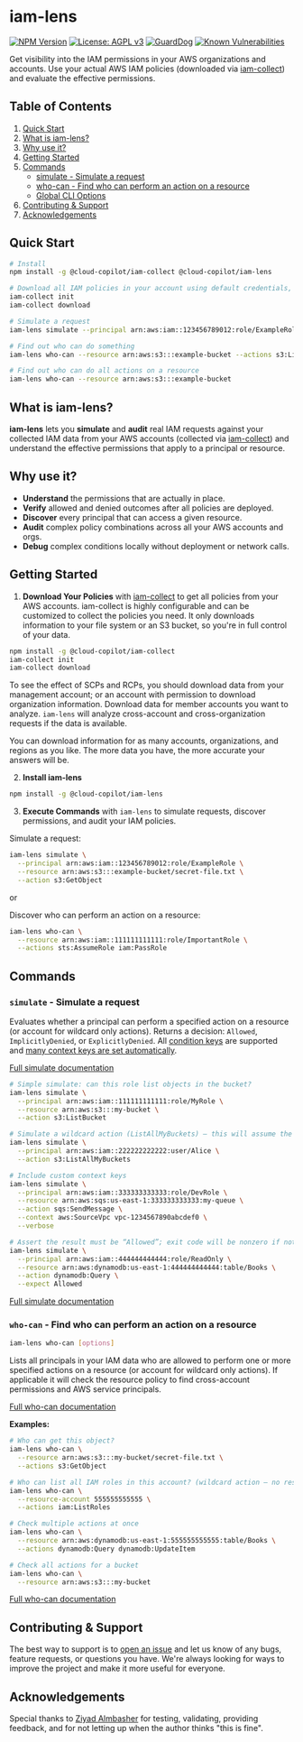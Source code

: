 # iam-lens

[![NPM Version](https://img.shields.io/npm/v/@cloud-copilot/iam-lens.svg?logo=nodedotjs)](https://www.npmjs.com/package/@cloud-copilot/iam-lens) [![License: AGPL v3](https://img.shields.io/github/license/cloud-copilot/iam-lens)](LICENSE.txt) [![GuardDog](https://github.com/cloud-copilot/iam-lens/actions/workflows/guarddog.yml/badge.svg)](https://github.com/cloud-copilot/iam-lens/actions/workflows/guarddog.yml) [![Known Vulnerabilities](https://snyk.io/test/github/cloud-copilot/iam-lens/badge.svg?targetFile=package.json&style=flat-square)](https://snyk.io/test/github/cloud-copilot/iam-lens?targetFile=package.json)

Get visibility into the IAM permissions in your AWS organizations and accounts. Use your actual AWS IAM policies (downloaded via [iam-collect](https://github.com/cloud-copilot/iam-collect)) and evaluate the effective permissions.

## Table of Contents

1. [Quick Start](#quick-start)
2. [What is iam-lens?](#what-is-iam-lens)
3. [Why use it?](#why-use-it)
4. [Getting Started](#getting-started)
5. [Commands](#commands)
   - [simulate - Simulate a request](docs/Simulate.md)
   - [who-can - Find who can perform an action on a resource](docs/WhoCan.md)
   - [Global CLI Options](docs/GlobalCliOptions.md)
6. [Contributing & Support](#contributing--support)
7. [Acknowledgements](#acknowledgements)

## Quick Start

```bash
# Install
npm install -g @cloud-copilot/iam-collect @cloud-copilot/iam-lens

# Download all IAM policies in your account using default credentials, run download once per account
iam-collect init
iam-collect download

# Simulate a request
iam-lens simulate --principal arn:aws:iam::123456789012:role/ExampleRole --resource arn:aws:s3:::example-bucket/secret-file.txt --action s3:GetObject

# Find out who can do something
iam-lens who-can --resource arn:aws:s3:::example-bucket --actions s3:ListBucket

# Find out who can do all actions on a resource
iam-lens who-can --resource arn:aws:s3:::example-bucket
```

## What is iam-lens?

**iam-lens** lets you **simulate** and **audit** real IAM requests against your collected IAM data from your AWS accounts (collected via [iam-collect](https://github.com/cloud-copilot/iam-collect)) and understand the effective permissions that apply to a principal or resource.

## Why use it?

- **Understand** the permissions that are actually in place.
- **Verify** allowed and denied outcomes after all policies are deployed.
- **Discover** every principal that can access a given resource.
- **Audit** complex policy combinations across all your AWS accounts and orgs.
- **Debug** complex conditions locally without deployment or network calls.

## Getting Started

1. **Download Your Policies** with [iam-collect](https://github.com/cloud-copilot/iam-collect) to get all policies from your AWS accounts. iam-collect is highly configurable and can be customized to collect the policies you need. It only downloads information to your file system or an S3 bucket, so you're in full control of your data.

```bash
npm install -g @cloud-copilot/iam-collect
iam-collect init
iam-collect download
```

To see the effect of SCPs and RCPs, you should download data from your management account; or an account with permission to download organization information. Download data for member accounts you want to analyze. `iam-lens` will analyze cross-account and cross-organization requests if the data is available.

You can download information for as many accounts, organizations, and regions as you like. The more data you have, the more accurate your answers will be.

2. **Install iam-lens**

```bash
npm install -g @cloud-copilot/iam-lens
```

3. **Execute Commands** with `iam-lens` to simulate requests, discover permissions, and audit your IAM policies.

Simulate a request:

```bash
iam-lens simulate \
  --principal arn:aws:iam::123456789012:role/ExampleRole \
  --resource arn:aws:s3:::example-bucket/secret-file.txt \
  --action s3:GetObject
```

or

Discover who can perform an action on a resource:

```bash
iam-lens who-can \
  --resource arn:aws:iam::111111111111:role/ImportantRole \
  --actions sts:AssumeRole iam:PassRole
```

## Commands

### `simulate` - Simulate a request

Evaluates whether a principal can perform a specified action on a resource (or account for wildcard only actions). Returns a decision: `Allowed`, `ImplicitlyDenied`, or `ExplicitlyDenied`. All [condition keys](docs/Simulate.md#context-keys) are supported and [many context keys are set automatically](docs/Simulate.md#default-context-keys).

[Full simulate documentation](docs/Simulate.md)

```bash
# Simple simulate: can this role list objects in the bucket?
iam-lens simulate \
  --principal arn:aws:iam::111111111111:role/MyRole \
  --resource arn:aws:s3:::my-bucket \
  --action s3:ListBucket

# Simulate a wildcard action (ListAllMyBuckets) – this will assume the principals account
iam-lens simulate \
  --principal arn:aws:iam::222222222222:user/Alice \
  --action s3:ListAllMyBuckets

# Include custom context keys
iam-lens simulate \
  --principal arn:aws:iam::333333333333:role/DevRole \
  --resource arn:aws:sqs:us-east-1:333333333333:my-queue \
  --action sqs:SendMessage \
  --context aws:SourceVpc vpc-1234567890abcdef0 \
  --verbose

# Assert the result must be “Allowed”; exit code will be nonzero if not
iam-lens simulate \
  --principal arn:aws:iam::444444444444:role/ReadOnly \
  --resource arn:aws:dynamodb:us-east-1:444444444444:table/Books \
  --action dynamodb:Query \
  --expect Allowed
```

[Full simulate documentation](docs/Simulate.md)

### `who-can` - Find who can perform an action on a resource

```bash
iam-lens who-can [options]
```

Lists all principals in your IAM data who are allowed to perform one or more specified actions on a resource (or account for wildcard only actions). If applicable it will check the resource policy to find cross-account permissions and AWS service principals.

[Full who-can documentation](docs/WhoCan.md)

**Examples:**

```bash
# Who can get this object?
iam-lens who-can \
  --resource arn:aws:s3:::my-bucket/secret-file.txt \
  --actions s3:GetObject

# Who can list all IAM roles in this account? (wildcard action – no resource)
iam-lens who-can \
  --resource-account 555555555555 \
  --actions iam:ListRoles

# Check multiple actions at once
iam-lens who-can \
  --resource arn:aws:dynamodb:us-east-1:555555555555:table/Books \
  --actions dynamodb:Query dynamodb:UpdateItem

# Check all actions for a bucket
iam-lens who-can \
  --resource arn:aws:s3:::my-bucket
```

[Full who-can documentation](docs/WhoCan.md)

## Contributing & Support

The best way to support is to [open an issue](https://github.com/cloud-copilot/iam-lens/issues) and let us know of any bugs, feature requests, or questions you have. We're always looking for ways to improve the project and make it more useful for everyone.

## Acknowledgements

Special thanks to [Ziyad Almbasher](https://www.linkedin.com/in/ziadmo/) for testing, validating, providing feedback, and for not letting up when the author thinks "this is fine".
